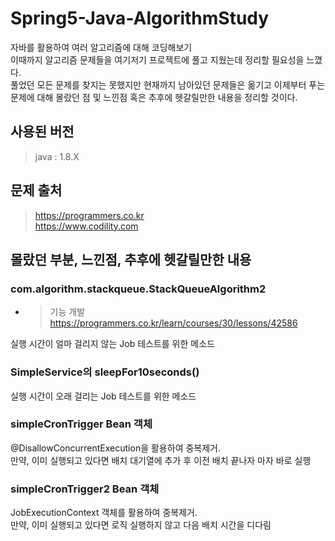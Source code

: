 # Spring5-Java-AlgorithmStudy
자바를 활용하여 여러 알고리즘에 대해 코딩해보기  
이때까지 알고리즘 문제들을 여기저기 프로젝트에 풀고 지웠는데 정리할 필요성을 느꼈다.  
풀었던 모든 문제를 찾지는 못했지만 현재까지 남아있던 문제들은 옮기고 이제부터 푸는 문제에 대해 몰랐던 점 및 느낀점 혹은 추후에 헷갈릴만한 내용을 정리할 것이다.  

## 사용된 버전

>java : 1.8.X  

## 문제 출처
>https://programmers.co.kr  
>https://www.codility.com


## 몰랐던 부분, 느낀점, 추후에 헷갈릴만한 내용 

### com.algorithm.stackqueue.StackQueueAlgorithm2
* > 기능 개발  
https://programmers.co.kr/learn/courses/30/lessons/42586

실행 시간이 얼마 걸리지 않는 Job 테스트를 위한 메소드


### SimpleService의 sleepFor10seconds()

실행 시간이 오래 걸리는 Job 테스트를 위한 메소드

### simpleCronTrigger Bean 객체

@DisallowConcurrentExecution을 활용하여 중복제거.  
만약, 이미 실행되고 있다면 배치 대기열에 추가 후 이전 배치 끝나자 마자 바로 실행

### simpleCronTrigger2 Bean 객체

JobExecutionContext 객체를 활용하여 중복제거.  
만약, 이미 실행되고 있다면 로직 실행하지 않고 다음 배치 시간을 디다림

